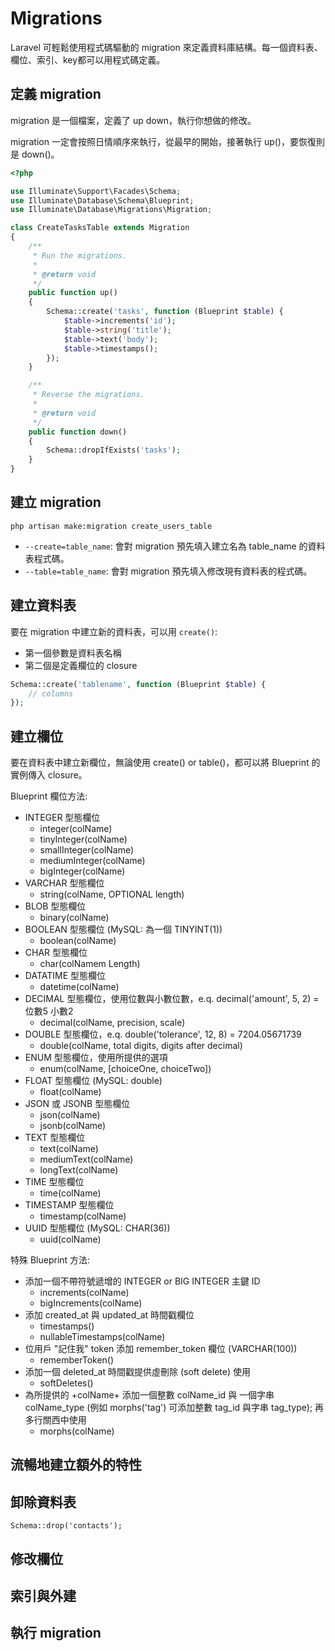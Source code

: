 # Migrations

Laravel 可輕鬆使用程式碼驅動的 migration 來定義資料庫結構。每一個資料表、欄位、索引、key都可以用程式碼定義。

## 定義 migration

migration 是一個檔案，定義了 up down，執行你想做的修改。

migration 一定會按照日情順序來執行，從最早的開始，接著執行 up()，要恢復則是 down()。

```php
<?php

use Illuminate\Support\Facades\Schema;
use Illuminate\Database\Schema\Blueprint;
use Illuminate\Database\Migrations\Migration;

class CreateTasksTable extends Migration
{
    /**
     * Run the migrations.
     *
     * @return void
     */
    public function up()
    {
        Schema::create('tasks', function (Blueprint $table) {
            $table->increments('id');
            $table->string('title');
            $table->text('body');
            $table->timestamps();
        });
    }

    /**
     * Reverse the migrations.
     *
     * @return void
     */
    public function down()
    {
        Schema::dropIfExists('tasks');
    }
}
```

## 建立 migration

```
php artisan make:migration create_users_table
```

- `--create=table_name`: 會對 migration 預先填入建立名為 table_name 的資料表程式碼。
- `--table=table_name`: 會對 migration 預先填入修改現有資料表的程式碼。

## 建立資料表

要在 migration 中建立新的資料表，可以用 `create()`:

- 第一個參數是資料表名稱
- 第二個是定義欄位的 closure

```php
Schema::create('tablename', function (Blueprint $table) {
    // columns
});
```

## 建立欄位

要在資料表中建立新欄位，無論使用 create() or table()，都可以將 Blueprint 的實例傳入 closure。

Blueprint 欄位方法:

- INTEGER 型態欄位
    - integer(colName)
    - tinyInteger(colName)
    - smallInteger(colName)
    - mediumInteger(colName)
    - bigInteger(colName)
- VARCHAR 型態欄位
    - string(colName, OPTIONAL length)
- BLOB 型態欄位
    - binary(colName)
- BOOLEAN 型態欄位 (MySQL: 為一個 TINYINT(1))
    - boolean(colName)
- CHAR 型態欄位
    - char(colNamem Length)
- DATATIME 型態欄位
    - datetime(colName)
- DECIMAL 型態欄位，使用位數與小數位數，e.q. decimal('amount', 5, 2) = 位數5 小數2
    - decimal(colName, precision, scale)
- DOUBLE 型態欄位，e.q. double('tolerance', 12, 8) =  7204.05671739
    - double(colName, total digits, digits after decimal)
- ENUM 型態欄位，使用所提供的選項
    - enum(colName, [choiceOne, choiceTwo])
- FLOAT 型態欄位 (MySQL: double)
    - float(colName)
- JSON 或 JSONB 型態欄位
    - json(colName)
    - jsonb(colName)
- TEXT 型態欄位
    - text(colName)
    - mediumText(colName)
    - longText(colName)
- TIME 型態欄位
    - time(colName)
- TIMESTAMP 型態欄位
    - timestamp(colName)
- UUID 型態欄位 (MySQL: CHAR(36))
    - uuid(colName)

特殊 Blueprint 方法:

- 添加一個不帶符號遞增的 INTEGER or BIG INTEGER 主鍵 ID
    - increments(colName)
    - bigIncrements(colName)
- 添加 created_at 與 updated_at 時間戳欄位
    - timestamps()
    - nullableTimestamps(colName)
- 位用戶 "記住我" token 添加 remember_token 欄位 (VARCHAR(100))
    - rememberToken()
- 添加一個 deleted_at 時間戳提供虛刪除 (soft delete) 使用
    - softDeletes()
- 為所提供的 +colName+ 添加一個整數 colName_id 與 一個字串 colName_type (例如 morphs('tag') 可添加整數 tag_id 與字串 tag_type); 再多行關西中使用
    - morphs(colName)

## 流暢地建立額外的特性


## 卸除資料表

```
Schema::drop('contacts');
```

## 修改欄位

## 索引與外建

## 執行 migration